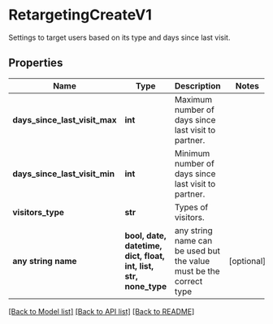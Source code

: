 # RetargetingCreateV1

Settings to target users based on its type and days since last visit.

## Properties
Name | Type | Description | Notes
------------ | ------------- | ------------- | -------------
**days_since_last_visit_max** | **int** | Maximum number of days since last visit to partner. | 
**days_since_last_visit_min** | **int** | Minimum number of days since last visit to partner. | 
**visitors_type** | **str** | Types of visitors. | 
**any string name** | **bool, date, datetime, dict, float, int, list, str, none_type** | any string name can be used but the value must be the correct type | [optional]

[[Back to Model list]](../README.md#documentation-for-models) [[Back to API list]](../README.md#documentation-for-api-endpoints) [[Back to README]](../README.md)


